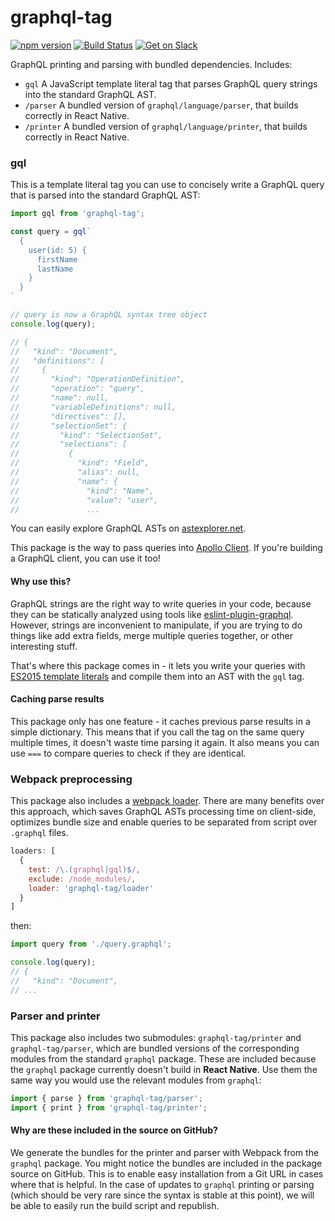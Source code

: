 # graphql-tag

[![npm version](https://badge.fury.io/js/graphql-tag.svg)](https://badge.fury.io/js/graphql-tag)
[![Build Status](https://travis-ci.org/apollostack/graphql-tag.svg?branch=master)](https://travis-ci.org/apollostack/graphql-tag)
[![Get on Slack](https://img.shields.io/badge/slack-join-orange.svg)](http://www.apollostack.com/#slack)

GraphQL printing and parsing with bundled dependencies. Includes:

- `gql` A JavaScript template literal tag that parses GraphQL query strings into the standard GraphQL AST.
- `/parser` A bundled version of `graphql/language/parser`, that builds correctly in React Native.
- `/printer` A bundled version of `graphql/language/printer`, that builds correctly in React Native.

### gql

This is a template literal tag you can use to concisely write a GraphQL query that is parsed into the standard GraphQL AST:

```js
import gql from 'graphql-tag';

const query = gql`
  {
    user(id: 5) {
      firstName
      lastName
    }
  }
`

// query is now a GraphQL syntax tree object
console.log(query);

// {
//   "kind": "Document",
//   "definitions": [
//     {
//       "kind": "OperationDefinition",
//       "operation": "query",
//       "name": null,
//       "variableDefinitions": null,
//       "directives": [],
//       "selectionSet": {
//         "kind": "SelectionSet",
//         "selections": [
//           {
//             "kind": "Field",
//             "alias": null,
//             "name": {
//               "kind": "Name",
//               "value": "user",
//               ...
```

You can easily explore GraphQL ASTs on [astexplorer.net](https://astexplorer.net/#/drYr8X1rnP/1).

This package is the way to pass queries into [Apollo Client](https://github.com/apollostack/apollo-client). If you're building a GraphQL client, you can use it too!

#### Why use this?

GraphQL strings are the right way to write queries in your code, because they can be statically analyzed using tools like [eslint-plugin-graphql](https://github.com/apollostack/eslint-plugin-graphql). However, strings are inconvenient to manipulate, if you are trying to do things like add extra fields, merge multiple queries together, or other interesting stuff.

That's where this package comes in - it lets you write your queries with [ES2015 template literals](https://developer.mozilla.org/en-US/docs/Web/JavaScript/Reference/Template_literals) and compile them into an AST with the `gql` tag.

#### Caching parse results

This package only has one feature - it caches previous parse results in a simple dictionary. This means that if you call the tag on the same query multiple times, it doesn't waste time parsing it again. It also means you can use `===` to compare queries to check if they are identical.

### Webpack preprocessing

This package also includes a [webpack loader](https://webpack.github.io/docs/loaders.html). There are many benefits over this approach, which saves GraphQL ASTs processing time on client-side, optimizes bundle size and enable queries to be separated from script over `.graphql` files.

```js
loaders: [
  {
    test: /\.(graphql|gql)$/,
    exclude: /node_modules/,
    loader: 'graphql-tag/loader'
  }
]
```

then:

```js
import query from './query.graphql';

console.log(query);
// {
//   "kind": "Document",
// ...
```

### Parser and printer

This package also includes two submodules: `graphql-tag/printer` and `graphql-tag/parser`, which are bundled versions of the corresponding modules from the standard `graphql` package. These are included because the `graphql` package currently doesn't build in **React Native**. Use them the same way you would use the relevant modules from `graphql`:

```js
import { parse } from 'graphql-tag/parser';
import { print } from 'graphql-tag/printer';
```

#### Why are these included in the source on GitHub?

We generate the bundles for the printer and parser with Webpack from the `graphql` package. You might notice the bundles are included in the package source on GitHub. This is to enable easy installation from a Git URL in cases where that is helpful. In the case of updates to `graphql` printing or parsing (which should be very rare since the syntax is stable at this point), we will be able to easily run the build script and republish.
